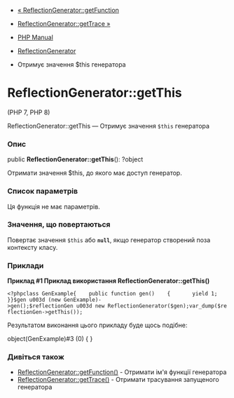- [«
ReflectionGenerator::getFunction](reflectiongenerator.getfunction.md)
- [ReflectionGenerator::getTrace »](reflectiongenerator.gettrace.md)

- [PHP Manual](index.md)
- [ReflectionGenerator](class.reflectiongenerator.md)
- Отримує значення $this генератора

# ReflectionGenerator::getThis

(PHP 7, PHP 8)

ReflectionGenerator::getThis — Отримує значення `$this` генератора

### Опис

public **ReflectionGenerator::getThis**(): ?object

Отримати значення $this, до якого має доступ генератор.

### Список параметрів

Ця функція не має параметрів.

### Значення, що повертаються

Повертає значення `$this` або **`null`**, якщо генератор створений поза
контексту класу.

### Приклади

**Приклад #1 Приклад використання **ReflectionGenerator::getThis()****

` <?phpclass GenExample{    public function gen()    {       yield 1; }}$gen u003d (new GenExample)->gen();$reflectionGen u003d new ReflectionGenerator($gen);var_dump($reflectionGen->getThis()); `

Результатом виконання цього прикладу буде щось подібне:

object(GenExample)#3 (0) {
}

### Дивіться також

- [ReflectionGenerator::getFunction()](reflectiongenerator.getfunction.md) -
Отримати ім'я функції генератора
- [ReflectionGenerator::getTrace()](reflectiongenerator.gettrace.md) -
Отримати трасування запущеного генератора
